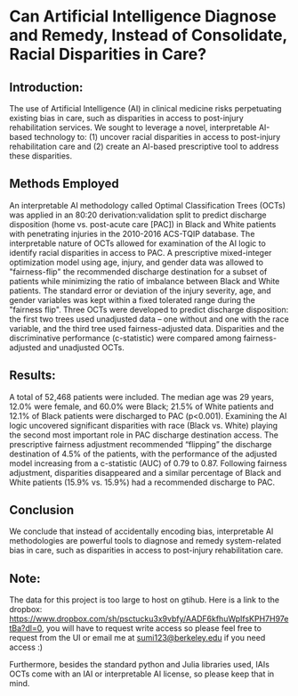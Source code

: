 # Can Artificial Intelligence Diagnose and Remedy, Instead of Consolidate, Racial Disparities in Care?

## Introduction:
The use of Artificial Intelligence (AI) in clinical medicine risks perpetuating existing bias in care, such as disparities in access to post-injury rehabilitation services. We sought to leverage a novel, interpretable AI-based technology to: (1) uncover racial disparities in access to post-injury rehabilitation care and (2) create an AI-based prescriptive tool to address these disparities.

## Methods Employed
An interpretable AI methodology called Optimal Classification Trees (OCTs) was applied in an 80:20 derivation:validation split to predict discharge disposition (home vs. post-acute care [PAC]) in Black and White patients with penetrating injuries in the 2010-2016 ACS-TQIP database. The interpretable nature of OCTs allowed for examination of the AI logic to identify racial disparities in access to PAC. A prescriptive mixed-integer optimization model using age, injury, and gender data was allowed to "fairness-flip" the recommended discharge destination for a subset of patients while minimizing the ratio of imbalance between Black and White patients. The standard error or deviation of the injury severity, age, and gender variables was kept within a fixed tolerated range during the "fairness flip". Three OCTs were developed to predict discharge disposition: the first two trees used unadjusted data – one without and one with the race variable, and the third tree used fairness-adjusted data. Disparities and the discriminative performance (c-statistic) were compared among fairness-adjusted and unadjusted OCTs.

## Results:
A total of 52,468 patients were included. The median age was 29 years, 12.0% were female, and 60.0% were Black; 21.5% of White patients and 12.1% of Black patients were discharged to PAC (p<0.001). Examining the AI logic uncovered significant disparities with race (Black vs. White) playing the second most important role in PAC discharge destination access. The prescriptive fairness adjustment recommended “flipping” the discharge destination of 4.5% of the patients, with the performance of the adjusted model increasing from a c-statistic (AUC) of 0.79 to 0.87. Following fairness adjustment, disparities disappeared and a similar percentage of Black and White patients (15.9% vs. 15.9%) had a recommended discharge to PAC.

## Conclusion
We conclude that instead of accidentally encoding bias, interpretable AI methodologies are powerful tools to diagnose and remedy system-related bias in care, such as disparities in access to post-injury rehabilitation care.

## Note:
 
The data for this project is too large to host on gtihub. Here is a link to the dropbox: https://www.dropbox.com/sh/psctucku3x9vbfy/AADF6kfhuWpIfsKPH7H97etBa?dl=0, you will have to request write access so please feel free to request from the UI or email me at sumi123@berkeley.edu if you need access :)

Furthermore, besides the standard python and Julia libraries used, IAIs OCTs come with an IAI or interpretable AI license, so please keep that in mind.

 
